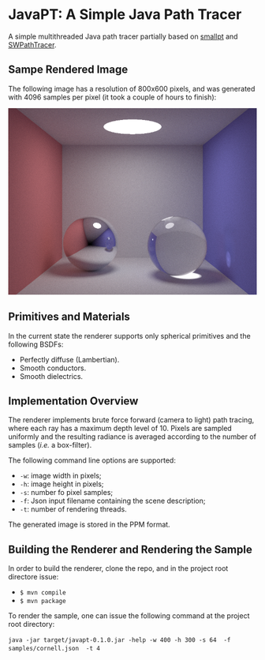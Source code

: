 # JavaPT: A Simple Java Path Tracer

A simple multithreaded Java path tracer partially based on [smallpt](https://www.kevinbeason.com/smallpt) and [SWPathTracer](https://github.com/capagot/swpathtracer).

## Sampe Rendered Image ##

The following image has a resolution of 800x600 pixels, and was generated with 4096 samples per pixel (it took a couple of hours to finish):

![Sample image](https://github.com/capagot/javapt/blob/development/sample/image.png)

## Primitives and Materials ##
In the current state the renderer supports only spherical primitives and the following BSDFs:

* Perfectly diffuse (Lambertian).
* Smooth conductors.
* Smooth dielectrics.

## Implementation Overview ##
The renderer implements brute force forward (camera to light) path tracing, where each ray has a maximum depth level of 10. Pixels are sampled uniformly and the resulting radiance is averaged according to the number of samples (*i.e.* a box-filter).

The following command line options are supported:

* ```-w```: image width in pixels;
* ```-h```: image height in pixels;
* ```-s```: number fo pixel samples;
* ```-f```: Json input filename containing the scene description;
* ```-t```: number of rendering threads.

The generated image is stored in the PPM format.

## Building the Renderer and Rendering the Sample ##

In order to build the renderer, clone the repo, and in the project root directore issue:

* ```$ mvn compile```
* ```$ mvn package```

To render the sample, one can issue the following command at the project root directory:

```java -jar target/javapt-0.1.0.jar -help -w 400 -h 300 -s 64  -f samples/cornell.json  -t 4```
